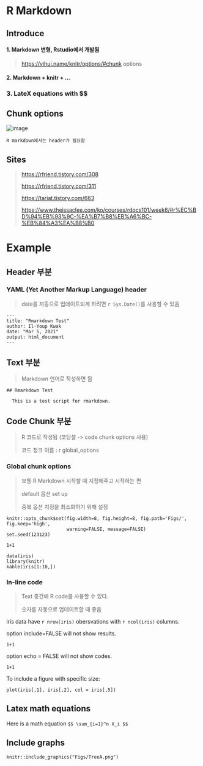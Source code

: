 # R Markdown

## Introduce

#### 1. Markdown 변형, Rstudio에서 개발됨
  > https://yihui.name/knitr/options/#chunk options

#### 2. Markdown + knitr + ...

### 3. LateX equations with $$


## Chunk options
![image](https://user-images.githubusercontent.com/87646049/138608161-8ec9a0ad-e2e9-4f68-a188-3097bc800e9e.png)

    R markdown에서는 header가 필요함

## Sites
  > https://rfriend.tistory.com/308
  > 
  > https://rfriend.tistory.com/311
  > 
  > https://tariat.tistory.com/663
  > 
  > https://www.theissaclee.com/ko/courses/rdocs101/week6/#r%EC%BD%94%EB%93%9C-%EA%B7%B8%EB%A6%BC-%EB%84%A3%EA%B8%B0

# Example

## Header 부분

### YAML (Yet Another Markup Language) header
  > date를 자동으로 업데이트되게 하려면 `r Sys.Date()`를 사용할 수 있음

    ---
    title: "Rmarkdown Test"
    author: Il-Youp Kwak
    date: "Mar 5, 2021"
    output: html_document
    ---

## Text 부분
  > Markdown 언어로 작성하면 됨

    ## Rmarkdown Test
  
      This is a test script for rmarkdown.


## Code Chunk 부분
  > R 코드로 작성됨 (코딩셀 -> code chunk options 사용)
  > 
  > 코드 청크 이름 : r global_options

### Global chunk options
  > 보통 R Markdown 시작할 때 지정해주고 시작하는 편
  > 
  > default 옵션 set up
  > 
  > 중복 옵션 지정을 최소화하기 위해 설정

```{r global_option, include=FALSE} 
knitr::opts_chunk$set(fig.width=8, fig.height=8, fig.path='Figs/', fig.keep='high',
                      warning=FALSE, message=FALSE)
set.seed(123123)
```



```{r  }
1+1
```


```{r}
data(iris)
library(knitr)
kable(iris[1:10,])
```

### In-line code

  > Text 중간에 R code를 사용할 수 있다.
  > 
  > 숫자를 자동으로 업데이트할 때 좋음

iris data have `r nrow(iris)` obersvations with `r ncol(iris)` columns. 

option include=FALSE will not show results. 
```{r, include = FALSE}
1+1 
```

option echo = FALSE will not show codes. 
```{r, echo=FALSE}
1+1 
```

To include a figure with specific size: 
  ```{r fig1, out.width = "500px", fig.align="center", echo=FALSE}
plot(iris[,1], iris[,2], col = iris[,5])
```

## Latex math equations

Here is a math equation
`$$ \sum_{i=1}^n X_i $$`
  
  ## Include graphs
  
  ```{r fig_ex1, out.width = "350px", fig.align="center", echo=FALSE}
knitr::include_graphics("Figs/TreeA.png")
```

